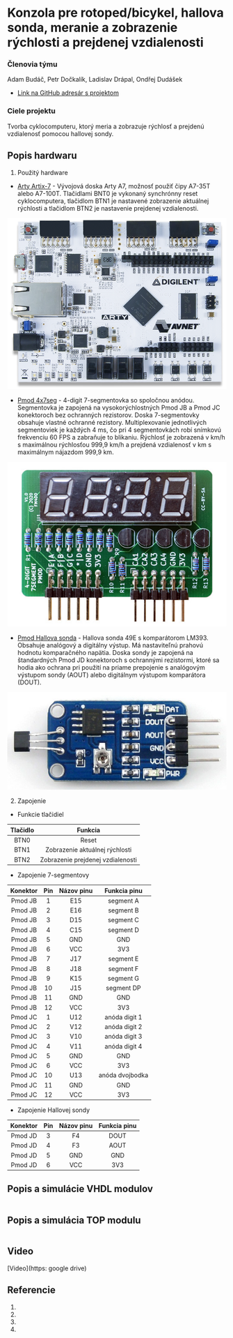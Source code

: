 # Konzola pre rotoped/bicykel, hallova sonda, meranie a zobrazenie rýchlosti a prejdenej vzdialenosti

### Členovia týmu

Adam Budáč, Petr Dočkalík, Ladislav Drápal, Ondřej Dudášek

* [Link na GitHub adresár s projektom](https://github.com/NechTaSilaSprevadza/Digital-electronics-1/tree/main/Labs/09-project)

### Ciele projektu

Tvorba cyklocomputeru, ktorý meria a zobrazuje rýchlosť a prejdenú vzdialenosť pomocou hallovej sondy.

## Popis hardwaru

1. Použitý hardware

* [Arty Artix-7](https://store.digilentinc.com/arty-a7-artix-7-fpga-development-board/) - Vývojová doska Arty A7, možnosť použiť čipy A7-35T alebo A7-100T. Tlačidlami BNT0 je vykonaný synchrónny reset cyklocomputera, tlačidlom BTN1 je nastavené zobrazenie aktuálnej rýchlosti a tlačidlom BTN2 je nastavenie prejdenej vzdialenosti.

![Arty-A7](Arty-A7.png)

* [Pmod 4x7seg](http://fpga.fm4dd.com/?pmod/7seg4) - 4-digit 7-segmentovka so spoločnou anódou. Segmentovka je zapojená na vysokorýchlostných Pmod JB a Pmod JC konektoroch bez ochranných rezistorov. Doska 7-segmentovky obsahuje vlastné ochranné rezistory. Multiplexovanie jednotlivých segmentoviek je každých 4 ms, čo pri 4 segmentovkách robí snímkovú frekvenciu 60 FPS a zabraňuje to blikaniu. Rýchlosť je zobrazená v km/h s maximálnou rýchlosťou 999,9 km/h a prejdená vzdialenosť v km s maximálnym nájazdom 999,9 km.

![4x7seg](4x7seg.jpg)

* [Pmod Hallova sonda](https://www.amazon.com/Sensor-Linear-Effect-Sensitivity-Detection/dp/B00W029QYC) - Hallova sonda 49E s komparátorom LM393. Obsahuje analógový a digitálny výstup. Má nastaviteľnú prahovú hodnotu komparačného napätia. Doska sondy je zapojená na štandardných Pmod JD konektoroch s ochrannými rezistormi, ktoré sa hodia ako ochrana pri použití na priame prepojenie s analógovým výstupom sondy (AOUT) alebo digitálnym výstupom komparátora (DOUT).

![Hall](Hall.jpg)

2. Zapojenie

* Funkcie tlačidiel

| **Tlačidlo** | **Funkcia** |
| :-: | :-: |
| BTN0 | Reset |
| BTN1 | Zobrazenie aktuálnej rýchlosti |
| BTN2 | Zobrazenie prejdenej vzdialenosti |

* Zapojenie 7-segmentovy

| **Konektor** | **Pin** | **Názov pinu** | **Funkcia pinu** |
| :-: | :-: | :-: | :-: |
| Pmod JB | 1 | E15 | segment A |
| Pmod JB | 2 | E16 | segment B |
| Pmod JB | 3 | D15 | segment C |
| Pmod JB | 4 | C15 | segment D |
| Pmod JB | 5 | GND | GND |
| Pmod JB | 6 | VCC | 3V3 |
| Pmod JB | 7 | J17 | segment E |
| Pmod JB | 8 | J18 | segment F |
| Pmod JB | 9 | K15 | segment G |
| Pmod JB | 10 | J15 | segment DP |
| Pmod JB | 11 | GND | GND |
| Pmod JB | 12 | VCC | 3V3 |
| Pmod JC | 1 | U12 | anóda digit 1 |
| Pmod JC | 2 | V12 | anóda digit 2 |
| Pmod JC | 3 | V10 | anóda digit 3 |
| Pmod JC | 4 | V11 | anóda digit 4 |
| Pmod JC | 5 | GND | GND |
| Pmod JC | 6 | VCC | 3V3 |
| Pmod JC | 10 | U13 | anóda dvojbodka |
| Pmod JC | 11 | GND | GND |
| Pmod JC | 12 | VCC | 3V3 |

* Zapojenie Hallovej sondy

| **Konektor** | **Pin** | **Názov pinu** | **Funkcia pinu** |
| :-: | :-: | :-: | :-: |
| Pmod JD | 3 | F4 | DOUT |
| Pmod JD | 4 | F3 | AOUT |
| Pmod JD | 5 | GND | GND |
| Pmod JD | 6 | VCC | 3V3 |





## Popis a simulácie VHDL modulov

```vhdl

```

## Popis a simulácia TOP modulu

```vhdl

```

## Video

[Video](https: google drive)

## Referencie

   1. 
   2. 
   3. 
   4. 

